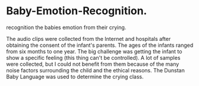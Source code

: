# Baby-Emotion-Recognition.

recognition the babies emotion from their crying.

The audio clips were collected from the Internet and hospitals after obtaining the consent of the infant's parents.
The ages of the infants ranged from six months to one year.
The big challenge was getting the infant to show a specific feeling (this thing can't be controlled).
A lot of samples were collected, but I could not benefit from them because of the many noise factors surrounding the child and the ethical reasons.
The Dunstan Baby Language was used to determine the crying class.
